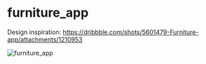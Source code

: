 # furniture_app

Design inspiration: https://dribbble.com/shots/5601479-Furniture-app/attachments/1210953

![furniture_app](https://user-images.githubusercontent.com/44390350/112872129-89c50880-90af-11eb-99b3-9c04876c7986.gif)



